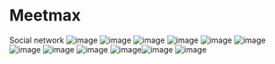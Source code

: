 # Meetmax
Social network
![image](https://user-images.githubusercontent.com/81482636/192041878-e342644b-f5c1-40ea-8e1b-9132fa989e88.png)
![image](https://user-images.githubusercontent.com/81482636/192040337-0053522f-b4b2-4d65-9289-ac8fea6400b6.png)
![image](https://user-images.githubusercontent.com/81482636/192040453-8212735e-d3a3-4bf2-ab4b-3bcb0eb3a749.png)
![image](https://user-images.githubusercontent.com/81482636/192041176-a58f7b0b-18a8-4578-bdc4-1f3582d386b0.png)
![image](https://user-images.githubusercontent.com/81482636/192040701-e9920972-fc4b-46bc-9d0d-5572969d6f45.png)
![image](https://user-images.githubusercontent.com/81482636/192040731-82cae783-9bb3-4052-8dc9-7ac2f019bd56.png)
![image](https://user-images.githubusercontent.com/81482636/192040769-3edf4b68-7fd9-48a6-8c9b-3f6386121593.png)
![image](https://user-images.githubusercontent.com/81482636/192040813-6764b015-f728-4a8c-856e-7ca1980ae119.png)
![image](https://user-images.githubusercontent.com/81482636/192040986-f44a807e-4625-49e4-8857-e5f0d734c336.png)
![image](https://user-images.githubusercontent.com/81482636/192807332-0b179a10-efae-407d-ae13-31d73356cbd4.png)![image](https://user-images.githubusercontent.com/81482636/192807419-1db014f0-1a79-4b40-927c-b7d0ab1746d4.png)
![image](https://user-images.githubusercontent.com/81482636/192807208-a615296c-b0f3-45fc-98ac-b73bb33b86c4.png)